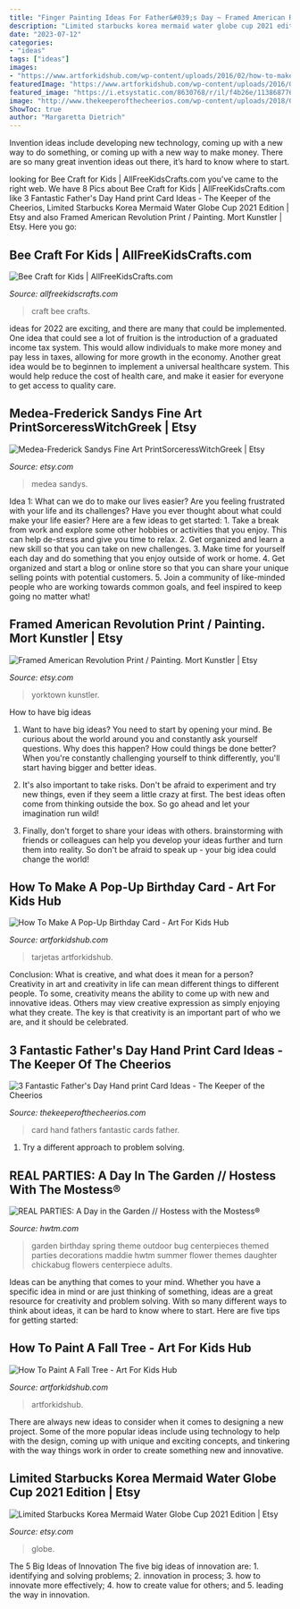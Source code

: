 ```yaml
---
title: "Finger Painting Ideas For Father&#039;s Day ~ Framed American Revolution Print / Painting. Mort Kunstler"
description: "Limited starbucks korea mermaid water globe cup 2021 edition"
date: "2023-07-12"
categories:
- "ideas"
tags: ["ideas"]
images:
- "https://www.artforkidshub.com/wp-content/uploads/2016/02/how-to-make-birthday-card-feature.jpg"
featuredImage: "https://www.artforkidshub.com/wp-content/uploads/2016/02/how-to-make-birthday-card-feature.jpg"
featured_image: "https://i.etsystatic.com/8630768/r/il/f4b26e/1138687760/il_1588xN.1138687760_pbx9.jpg"
image: "http://www.thekeeperofthecheerios.com/wp-content/uploads/2018/03/3-fantastic-fathers-day-cards.jpg"
ShowToc: true
author: "Margaretta Dietrich"
---
```



Invention ideas include developing new technology, coming up with a new way to do something, or coming up with a new way to make money. There are so many great invention ideas out there, it’s hard to know where to start.

	

		
looking for Bee Craft for Kids | AllFreeKidsCrafts.com you've came to the right web. We have 8 Pics about Bee Craft for Kids | AllFreeKidsCrafts.com like 3 Fantastic Father&#039;s Day Hand print Card Ideas - The Keeper of the Cheerios, Limited Starbucks Korea Mermaid Water Globe Cup 2021 Edition | Etsy and also Framed American Revolution Print / Painting. Mort Kunstler | Etsy. Here you go:
		
    
## Bee Craft For Kids | AllFreeKidsCrafts.com

<img loading=lazy src="http://irepo.primecp.com/2018/07/380908/Bee-Craft-for-Kids_ExtraLarge800_ID-2841281.jpg?v=2841281" onerror="this.onerror=null;this.src='https://tse2.mm.bing.net/th?id=OIP.gy5MoFPOMSV7janfIYuPRAHaLH&amp;pid=15.1';" alt="Bee Craft for Kids | AllFreeKidsCrafts.com">

_Source: allfreekidscrafts.com_

>craft bee crafts. 

	

ideas for 2022 are exciting, and there are many that could be implemented. One idea that could see a lot of fruition is the introduction of a graduated income tax system. This would allow individuals to make more money and pay less in taxes, allowing for more growth in the economy. Another great idea would be to beginnen to implement a universal healthcare system. This would help reduce the cost of health care, and make it easier for everyone to get access to quality care.

    
## Medea-Frederick Sandys Fine Art PrintSorceressWitchGreek | Etsy

<img loading=lazy src="https://i.etsystatic.com/23611722/r/il/300cb4/2467919379/il_1588xN.2467919379_mmp3.jpg" onerror="this.onerror=null;this.src='https://tse4.mm.bing.net/th?id=OIP.CvyrEKUgrv5qcPZsEZp0zAHaJ7&amp;pid=15.1';" alt="Medea-Frederick Sandys Fine Art PrintSorceressWitchGreek | Etsy">

_Source: etsy.com_

>medea sandys. 

	

Idea 1: What can we do to make our lives easier?
Are you feeling frustrated with your life and its challenges? Have you ever thought about what could make your life easier? Here are a few ideas to get started: 1. Take a break from work and explore some other hobbies or activities that you enjoy. This can help de-stress and give you time to relax. 2. Get organized and learn a new skill so that you can take on new challenges. 3. Make time for yourself each day and do something that you enjoy outside of work or home. 4. Get organized and start a blog or online store so that you can share your unique selling points with potential customers. 5. Join a community of like-minded people who are working towards common goals, and feel inspired to keep going no matter what! 
    
## Framed American Revolution Print / Painting. Mort Kunstler | Etsy

<img loading=lazy src="https://i.etsystatic.com/8630768/r/il/f4b26e/1138687760/il_1588xN.1138687760_pbx9.jpg" onerror="this.onerror=null;this.src='https://tse4.mm.bing.net/th?id=OIP.V9KSANTMq0k_q9qWrDUvDwHaFx&amp;pid=15.1';" alt="Framed American Revolution Print / Painting. Mort Kunstler | Etsy">

_Source: etsy.com_

>yorktown kunstler. 

	

How to have big ideas
1. Want to have big ideas? You need to start by opening your mind. Be curious about the world around you and constantly ask yourself questions. Why does this happen? How could things be done better? When you're constantly challenging yourself to think differently, you'll start having bigger and better ideas.
2. It's also important to take risks. Don't be afraid to experiment and try new things, even if they seem a little crazy at first. The best ideas often come from thinking outside the box. So go ahead and let your imagination run wild!

3. Finally, don't forget to share your ideas with others. brainstorming with friends or colleagues can help you develop your ideas further and turn them into reality. So don't be afraid to speak up - your big idea could change the world!

    
## How To Make A Pop-Up Birthday Card - Art For Kids Hub

<img loading=lazy src="https://www.artforkidshub.com/wp-content/uploads/2016/02/how-to-make-birthday-card-feature.jpg" onerror="this.onerror=null;this.src='https://tse4.mm.bing.net/th?id=OIP.ulLBaU4WQ2H_R7ENEsyX6wHaE8&amp;pid=15.1';" alt="How To Make A Pop-Up Birthday Card - Art For Kids Hub">

_Source: artforkidshub.com_

>tarjetas artforkidshub. 

	

Conclusion: What is creative, and what does it mean for a person?
Creativity in art and creativity in life can mean different things to different people. To some, creativity means the ability to come up with new and innovative ideas. Others may view creative expression as simply enjoying what they create. The key is that creativity is an important part of who we are, and it should be celebrated.

    
## 3 Fantastic Father&#039;s Day Hand Print Card Ideas - The Keeper Of The Cheerios

<img loading=lazy src="http://www.thekeeperofthecheerios.com/wp-content/uploads/2018/03/3-fantastic-fathers-day-cards.jpg" onerror="this.onerror=null;this.src='https://tse2.mm.bing.net/th?id=OIP.7wfjXfbBdJ7XXbO4E-WjyQHaJw&amp;pid=15.1';" alt="3 Fantastic Father&#039;s Day Hand print Card Ideas - The Keeper of the Cheerios">

_Source: thekeeperofthecheerios.com_

>card hand fathers fantastic cards father. 

	

1. Try a different approach to problem solving.

    
## REAL PARTIES: A Day In The Garden // Hostess With The Mostess®

<img loading=lazy src="https://www.hwtm.com/wp-content/uploads/2010/08/dayinthegarden_birthdayparty_2.jpg" onerror="this.onerror=null;this.src='https://tse3.mm.bing.net/th?id=OIP.3Q1OhPzAfDi5ze05oLIPwQHaKd&amp;pid=15.1';" alt="REAL PARTIES: A Day in the Garden // Hostess with the Mostess®">

_Source: hwtm.com_

>garden birthday spring theme outdoor bug centerpieces themed parties decorations maddie hwtm summer flower themes daughter chickabug flowers centerpiece adults. 

	

Ideas can be anything that comes to your mind. Whether you have a specific idea in mind or are just thinking of something, ideas are a great resource for creativity and problem solving. With so many different ways to think about ideas, it can be hard to know where to start. Here are five tips for getting started: 

    
## How To Paint A Fall Tree - Art For Kids Hub

<img loading=lazy src="https://www.artforkidshub.com/wp-content/uploads/2015/11/how-to-paint-a-fall-tree-feature.jpg" onerror="this.onerror=null;this.src='https://tse3.mm.bing.net/th?id=OIP.Wt1isk3gL6psWN0ETjGxowHaEJ&amp;pid=15.1';" alt="How To Paint A Fall Tree - Art For Kids Hub">

_Source: artforkidshub.com_

>artforkidshub. 

	

There are always new ideas to consider when it comes to designing a new project. Some of the more popular ideas include using technology to help with the design, coming up with unique and exciting concepts, and tinkering with the way things work in order to create something new and innovative.

    
## Limited Starbucks Korea Mermaid Water Globe Cup 2021 Edition | Etsy

<img loading=lazy src="https://i.etsystatic.com/22553660/r/il/eb9bef/3077793693/il_1140xN.3077793693_f3uk.jpg" onerror="this.onerror=null;this.src='https://tse3.mm.bing.net/th?id=OIP.QYocmIoTKK-1YdOqvkc1oQHaNK&amp;pid=15.1';" alt="Limited Starbucks Korea Mermaid Water Globe Cup 2021 Edition | Etsy">

_Source: etsy.com_

>globe. 

	

The 5 Big Ideas of Innovation
The five big ideas of innovation are: 1. identifying and solving problems; 2. innovation in process; 3. how to innovate more effectively; 4. how to create value for others; and 5. leading the way in innovation.

